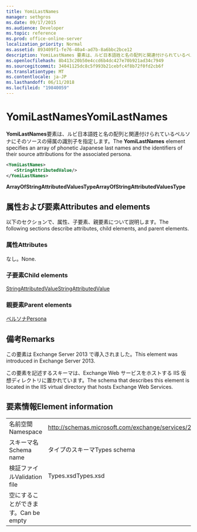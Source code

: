 ```yaml
---
title: YomiLastNames
manager: sethgros
ms.date: 09/17/2015
ms.audience: Developer
ms.topic: reference
ms.prod: office-online-server
localization_priority: Normal
ms.assetid: 893409f1-fe76-40a4-ad7b-8a6bbc2bce12
description: YomiLastNames 要素は、ルビ日本語姓と名の配列と関連付けられているペルソナにそのソースの帰属の識別子を指定します。
ms.openlocfilehash: 8b413c20b50e4ccd6b4dc427e70b921ad34c7949
ms.sourcegitcommit: 34041125dc8c5f993b21cebfc4f8b72f0fd2cb6f
ms.translationtype: MT
ms.contentlocale: ja-JP
ms.lasthandoff: 06/11/2018
ms.locfileid: "19840059"
---
```

# <a name="yomilastnames"></a><span data-ttu-id="2c204-103">YomiLastNames</span><span class="sxs-lookup"><span data-stu-id="2c204-103">YomiLastNames</span></span>

<span data-ttu-id="2c204-104">**YomiLastNames**要素は、ルビ日本語姓と名の配列と関連付けられているペルソナにそのソースの帰属の識別子を指定します。</span><span class="sxs-lookup"><span data-stu-id="2c204-104">The **YomiLastNames** element specifies an array of phonetic Japanese last names and the identifiers of their source attributions for the associated persona.</span></span> 
  
```XML
<YomiLastNames>
   <StringAttributedValue/>
</YomiLastNames>
```

 <span data-ttu-id="2c204-105">**ArrayOfStringAttributedValuesType**</span><span class="sxs-lookup"><span data-stu-id="2c204-105">**ArrayOfStringAttributedValuesType**</span></span>
## <a name="attributes-and-elements"></a><span data-ttu-id="2c204-106">属性および要素</span><span class="sxs-lookup"><span data-stu-id="2c204-106">Attributes and elements</span></span>

<span data-ttu-id="2c204-107">以下のセクションで、属性、子要素、親要素について説明します。</span><span class="sxs-lookup"><span data-stu-id="2c204-107">The following sections describe attributes, child elements, and parent elements.</span></span>
  
### <a name="attributes"></a><span data-ttu-id="2c204-108">属性</span><span class="sxs-lookup"><span data-stu-id="2c204-108">Attributes</span></span>

<span data-ttu-id="2c204-109">なし。</span><span class="sxs-lookup"><span data-stu-id="2c204-109">None.</span></span>
  
### <a name="child-elements"></a><span data-ttu-id="2c204-110">子要素</span><span class="sxs-lookup"><span data-stu-id="2c204-110">Child elements</span></span>

[<span data-ttu-id="2c204-111">StringAttributedValue</span><span class="sxs-lookup"><span data-stu-id="2c204-111">StringAttributedValue</span></span>](stringattributedvalue.md)
  
### <a name="parent-elements"></a><span data-ttu-id="2c204-112">親要素</span><span class="sxs-lookup"><span data-stu-id="2c204-112">Parent elements</span></span>

[<span data-ttu-id="2c204-113">ペルソナ</span><span class="sxs-lookup"><span data-stu-id="2c204-113">Persona</span></span>](persona.md)
  
## <a name="remarks"></a><span data-ttu-id="2c204-114">備考</span><span class="sxs-lookup"><span data-stu-id="2c204-114">Remarks</span></span>

<span data-ttu-id="2c204-115">この要素は Exchange Server 2013 で導入されました。</span><span class="sxs-lookup"><span data-stu-id="2c204-115">This element was introduced in Exchange Server 2013.</span></span>
  
<span data-ttu-id="2c204-116">この要素を記述するスキーマは、Exchange Web サービスをホストする IIS 仮想ディレクトリに置かれています。</span><span class="sxs-lookup"><span data-stu-id="2c204-116">The schema that describes this element is located in the IIS virtual directory that hosts Exchange Web Services.</span></span>
  
## <a name="element-information"></a><span data-ttu-id="2c204-117">要素情報</span><span class="sxs-lookup"><span data-stu-id="2c204-117">Element information</span></span>

|||
|:-----|:-----|
|<span data-ttu-id="2c204-118">名前空間</span><span class="sxs-lookup"><span data-stu-id="2c204-118">Namespace</span></span>  <br/> |http://schemas.microsoft.com/exchange/services/2006/types  <br/> |
|<span data-ttu-id="2c204-119">スキーマ名</span><span class="sxs-lookup"><span data-stu-id="2c204-119">Schema name</span></span>  <br/> |<span data-ttu-id="2c204-120">タイプのスキーマ</span><span class="sxs-lookup"><span data-stu-id="2c204-120">Types schema</span></span>  <br/> |
|<span data-ttu-id="2c204-121">検証ファイル</span><span class="sxs-lookup"><span data-stu-id="2c204-121">Validation file</span></span>  <br/> |<span data-ttu-id="2c204-122">Types.xsd</span><span class="sxs-lookup"><span data-stu-id="2c204-122">Types.xsd</span></span>  <br/> |
|<span data-ttu-id="2c204-123">空にすることができます。</span><span class="sxs-lookup"><span data-stu-id="2c204-123">Can be empty</span></span>  <br/> ||
   

